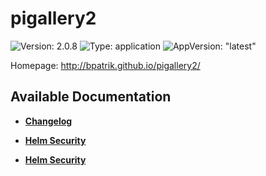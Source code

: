 # pigallery2

![Version: 2.0.8](https://img.shields.io/badge/Version-2.0.8-informational?style=flat-square) ![Type: application](https://img.shields.io/badge/Type-application-informational?style=flat-square) ![AppVersion: "latest"](https://img.shields.io/badge/AppVersion-"latest"-informational?style=flat-square)

Homepage: http://bpatrik.github.io/pigallery2/

## Available Documentation

- [**Changelog**](CHANGELOG)

- [**Helm Security**](container-security)

- [**Helm Security**](helm-security)

